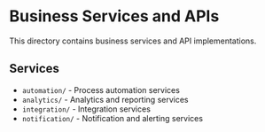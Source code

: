 # Business Services and APIs

This directory contains business services and API implementations.

## Services

- `automation/` - Process automation services
- `analytics/` - Analytics and reporting services
- `integration/` - Integration services
- `notification/` - Notification and alerting services